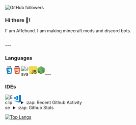 ![GitHub followers](https://img.shields.io/github/followers/Affehund?style=social)

### Hi there 👋!
I' am Affehund. I am making minecraft mods and discord bots.

<br/>
---

### Languages
[<img align="left" alt="CSS" width="26px" src="https://raw.githubusercontent.com/github/explore/80688e429a7d4ef2fca1e82350fe8e3517d3494d/topics/css/css.png"/>][css]
[<img align="left" alt="HTML" width="26px" src="https://raw.githubusercontent.com/github/explore/80688e429a7d4ef2fca1e82350fe8e3517d3494d/topics/html/html.png"/>][html]
[<img align="left" alt="Java" width="26px" src="https://cdn.jsdelivr.net/npm/simple-icons@v3/icons/java.svg"/>][java]
[<img align="left" alt="Javascript" width="26px" src="https://raw.githubusercontent.com/github/explore/80688e429a7d4ef2fca1e82350fe8e3517d3494d/topics/javascript/javascript.png"/>][javascript]
[<img align="left" alt="Node JS" width="26px" src="https://raw.githubusercontent.com/github/explore/80688e429a7d4ef2fca1e82350fe8e3517d3494d/topics/nodejs/nodejs.png"/>][nodejs]

<br/>
---

### IDEs
[<img align="left" alt="Eclipse" width="26px" src="https://cdn.jsdelivr.net/npm/simple-icons@v3/icons/eclipseide.svg"/>][eclipse]
[<img align="left" alt="Visual Studio Code" width="26px" src="https://raw.githubusercontent.com/github/explore/80688e429a7d4ef2fca1e82350fe8e3517d3494d/topics/visual-studio-code/visual-studio-code.png"/>][vscode]

<br/>

<details>
    <summary>:zap: Recent Github Activity</summary>
<!--START_SECTION:activity-->
1. 🗣 Commented on [#11](https://github.com/Buuz135/HotOrNot/issues/11) in [Buuz135/HotOrNot](https://github.com/Buuz135/HotOrNot)
2. 🗣 Commented on [#5](https://github.com/Buuz135/HotOrNot/issues/5) in [Buuz135/HotOrNot](https://github.com/Buuz135/HotOrNot)
3. 🗣 Commented on [#9](https://github.com/Buuz135/HotOrNot/issues/9) in [Buuz135/HotOrNot](https://github.com/Buuz135/HotOrNot)
4. 🗣 Commented on [#11](https://github.com/Buuz135/HotOrNot/issues/11) in [Buuz135/HotOrNot](https://github.com/Buuz135/HotOrNot)
5. ❌ Reopened PR [#13](https://github.com/Buuz135/HotOrNot/pull/13) in [Buuz135/HotOrNot](https://github.com/Buuz135/HotOrNot)
<!--END_SECTION:activity-->
</details>

<details>
    <summary>:zap: Github Stats</summary>
    <img align="left" alt="Affehunds's GitHub Stats" src="https://github-readme-stats-hwa9vez0v.vercel.app/api?username=Affehund&show_icons=true&hide_border=true&theme=dark"/>
</details>

[![Top Langs](https://github-readme-stats.vercel.app/api/top-langs/?username=Affehund&layout=compact&theme=dark)](https://github.com/anuraghazra/github-readme-stats)


[css]: https://en.wikipedia.org/wiki/CSS
[html]: https://en.wikipedia.org/wiki/HTML
[java]: https://www.java.com
[javascript]: https://www.javascript.com
[nodejs]: https://nodejs.org

[eclipse]: https://www.eclipse.org
[vscode]: https://code.visualstudio.com
